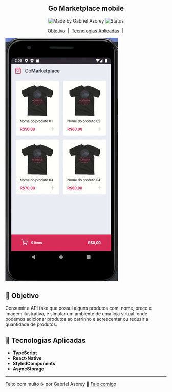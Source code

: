 <h2 align="center">Go Marketplace mobile</h2>

<p align="center">
<img alt="Made by Gabriel Asorey"  src="https://img.shields.io/badge/made%20by-Gabriel%20Asorey-brightgreen">
</a>
<img alt="Status" src="https://img.shields.io/badge/status-under%20development-orange" />


<p align="center">
  <a href="#dart-objetivo">Objetivo</a>&nbsp;&nbsp;|&nbsp;
  <a href="#wrench-tecnologias-aplicadas">Tecnologias Aplicadas</a>&nbsp;&nbsp;|&nbsp
  
 

</p>


  ![marketplace](GoMarketPlace2.gif)
            
  



## :dart: Objetivo
Consumir a API fake que possui alguns produtos com, nome, preço e imagem ilustrativa, e simular um ambiente de uma loja virtual. onde podemos adicionar produtos ao carrinho e acrescentar ou reduzir a quantidade de produtos.


## :wrench: Tecnologias Aplicadas
- **TypeScript**
- **React-Native**
- **StyledComponents**
- **AsyncStorage**


---

Feito com muito :coffee: por Gabriel Asorey :wave: [Fale comigo](https://www.linkedin.com/in/gabriel-asorey-45881156/)
